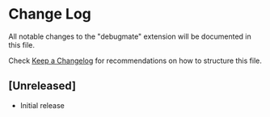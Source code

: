 # Change Log

All notable changes to the "debugmate" extension will be documented in this file.

Check [Keep a Changelog](http://keepachangelog.com/) for recommendations on how to structure this file.

## [Unreleased]

- Initial release